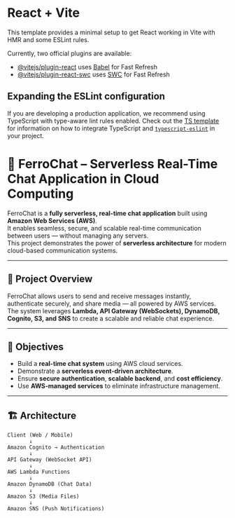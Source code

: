 # React + Vite

This template provides a minimal setup to get React working in Vite with HMR and some ESLint rules.

Currently, two official plugins are available:

- [@vitejs/plugin-react](https://github.com/vitejs/vite-plugin-react/blob/main/packages/plugin-react) uses [Babel](https://babeljs.io/) for Fast Refresh
- [@vitejs/plugin-react-swc](https://github.com/vitejs/vite-plugin-react/blob/main/packages/plugin-react-swc) uses [SWC](https://swc.rs/) for Fast Refresh

## Expanding the ESLint configuration

If you are developing a production application, we recommend using TypeScript with type-aware lint rules enabled. Check out the [TS template](https://github.com/vitejs/vite/tree/main/packages/create-vite/template-react-ts) for information on how to integrate TypeScript and [`typescript-eslint`](https://typescript-eslint.io) in your project.


# 💬 FerroChat – Serverless Real-Time Chat Application in Cloud Computing

FerroChat is a **fully serverless, real-time chat application** built using **Amazon Web Services (AWS)**.  
It enables seamless, secure, and scalable real-time communication between users — without managing any servers.  
This project demonstrates the power of **serverless architecture** for modern cloud-based communication systems.

---

## 🚀 Project Overview

FerroChat allows users to send and receive messages instantly, authenticate securely, and share media — all powered by AWS services.  
The system leverages **Lambda, API Gateway (WebSockets), DynamoDB, Cognito, S3, and SNS** to create a scalable and reliable chat experience.

---

## 🧠 Objectives

- Build a **real-time chat system** using AWS cloud services.  
- Demonstrate a **serverless event-driven architecture**.  
- Ensure **secure authentication**, **scalable backend**, and **cost efficiency**.  
- Use **AWS-managed services** to eliminate infrastructure management.

---

## 🏗️ Architecture

```text
Client (Web / Mobile)
       ↓
Amazon Cognito → Authentication
       ↓
API Gateway (WebSocket API)
       ↓
AWS Lambda Functions
       ↓
Amazon DynamoDB (Chat Data)
       ↓
Amazon S3 (Media Files)
       ↓
Amazon SNS (Push Notifications)
